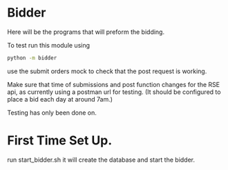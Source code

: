 # Bidder

Here will be the programs that will preform the bidding.

To test run this module using 

```bash
python -m bidder
```
use the submit orders mock to check that the post request is working.

Make sure that time of submissions and post function changes for the RSE api, as currently using a postman url for testing. 
(It should be configured to place a bid each day at around 7am.)

Testing has only been done on.

# First Time Set Up.

run start_bidder.sh it will create the database and start the bidder.